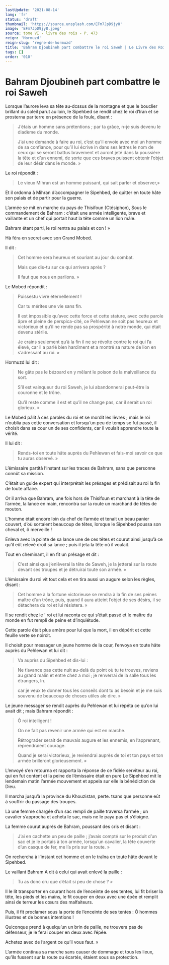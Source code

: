 ```yaml
---
lastUpdate: '2021-08-14'
lang: 'fr'
status: 'draft'
thumbnail: 'https://source.unsplash.com/EFm7JpD9jy8'
image: 'EFm7JpD9jy8.jpeg'
source: tome VI - livre des rois - P. 473
reign: 'Hormuzd'
reign-slug: 'regne-de-hormuzd'
title: 'Bahram Djoubineh part combattre le roi Saweh | Le Livre des Rois | Shâhnâmeh'
tags: []
order: '010'
---
```


<!-- LTeX: language=fr -->

# Bahram Djoubineh part combattre le roi Saweh

Lorsque l’aurore leva sa tête au-dcssus de la montagne et que le bouclier brillant du soleil parut au loin, le Sipehbed se rendit chez le roi d’Iran et se prosterna par terre en présence de la foule, disant :

> J’étais un homme sans prétentions ; par ta grâce, n-je suis devenu le diadème du monde.
>
> J’ai une demande à faire au roi, c’est qu’il envoie avec moi un homme de sa confiance, pour qu’il lui écrive in dans ses lettres le nom de ceux qui se seront battus bravement et auront jeté dans la poussière la tête et d’un ennemi, de sorte que ces braves puissent obtenir l’objet de leur désir dans le monde. »

Le roi répondit :

> Le vieux Mihran est un homme puissant, qui sait parler et observer,»

Et il ordonna à Mihran d’accompagner le Sipehbed, de quitter en toute hâte son palais et de partir pour la guerre.

L’armée se mit en marche du pays de Thisifoun (Ctésiphon), Sous le commandement de Bahram : c’était une armée intelligente, brave et vaillante et un chef qui portait haut la tête comme un lion mâle.

Bahram étant parti, le roi rentra au palais et con ! »

Hà féra en secret avec son Grand Mobed.

Il dit :

> Cet homme sera heureux et souriant au jour du combat.
>
> Mais que dis-tu sur ce qui arrivera après ?
>
> Il faut que nous en parlions. »

Le Mobed répondit :

> Puissestu vivre éternellement !
>
> Car tu mérites une vie sans fin.
>
> Il est impossible qu’avec cette force et cette stature, avec cette parole âpre et pleine de perspica-cité, ce Pehlewan ne soit pas heureux et victorieux et qu’il ne rende pas sa prospérité à notre monde, qui était devenu stérile.
>
> Je crains seulement qu’à la fin il ne se révolte contre le roi qui l’a élevé, car il a parlé bien hardiment et a montré sa nature de lion en s’adressant au roi. »

Hormuzd lui dit :

> Ne gâte pas le bézoard en y mêlant le poison de la malveillance du sort.
>
> S’il est vainqueur du roi Saweh, je lui abandonnerai peut-être la couronne et le trône.
>
> Qu’il reste comme il est et qu’il ne change pas, car il serait un roi glorieux. »

Le Mobed pâlit à ces paroles du roi et se mordit les lèvres ; mais le roi n’oublia pas cette conversation et lorsqu’un peu de temps se fut passé, il choisit dans sa cour un de ses confidents, car il voulait apprendre toute la vérité.

Il lui dit :

> Rends-toi en toute hâte auprès du Pehlewan et fais-moi savoir ce que tu auras observé. »

L’émissaire partità l’instant sur les traces de Bahram, sans que personne connût sa mission.

C’était un guide expert qui interprétait les présages et prédisait au roi la fin de toute affaire.

Or il arriva que Bahram, une fois hors de Thisifoun et marchant à la tête de l’armée, la lance en main, rencontra sur la route un marchand de têtes de mouton.

L’homme était encore loin du chef de l’armée et tenait un beau panier couvert, d’où sortaient beaucoup de têtes, lorsque le Sipehbed poussa son cheval et, ô merveille !

Enleva avec la pointe de sa lance une de ces têtes et courut ainsi jusqu’à ce qu’il eût relevé droit sa lance ; puis il jeta la tête où
il voulait.

Tout en cheminant, il en fit un présage et dit :

> C’est ainsi que j’enlèverai la tête de Saweh, je la jetterai sur la route devant ses troupes et je détruirai toute son armée. »

L’émissaire du roi vit tout cela et en tira aussi un augure selon les règles, disant :

> Cet homme à la fortune victorieuse se rendra à la fin de ses peines maître d’un trône, puis, quand il aura atteint l’objet de ses désirs, il se détachera du roi et lui résistera. »

Il se rendit chez le ’
roi et lui raconta ce qui s’était passé et le maître du monde en fut rempli de peine et d’inquiétude.

Cette parole était plus amère pour lui que la mort, il en dépérit et cette feuille verte se noircit.

Il choisit pour messager un jeune homme de la cour, l’envoya en toute hâte auprès du Pehlewan et lui dit :

> Va auprès du Sipehbed et dis-lui :

> Ne t’avance pas cette nuit au-delà du point où tu te trouves, reviens au grand malin et entre chez a moi ; je renverrai de la salle tous les étrangers, ln.
>
> car je veux te donner tous les conseils dont tu as besoin et je me suis souvenu de beaucoup de choses utiles ale dire. »

Le jeune messager se rendit auprès du Pehlewan et lui répéta ce qu’on lui avait dit ; mais Bahram répondit :

> Ô roi intelligent !
>
> On ne fait pas revenir une armée qui est en marche.
>
> Rétrograder serait de mauvais augure et les ennemis, en l’apprenant, reprendraient courage.
>
> Quand je serai victorieux, je reviendrai auprès de toi et ton pays et ton armée brilleront glorieusement. »

L’envoyé s’en retourna et rapporta la réponse de ce fidèle serviteur au roi, qui en fut content et la peine de l’émissaire était en pure Le Sipehbed mit le lendemain matin l’armée mouvement et appela sur elle la bénédiction de Dieu.

Il marcha jusqu’à la province du Khouzistan, perte. tsans que personne eût à souffrir du passage des troupes.

Là une femme chargée d’un sac rempli de paille traversa l’armée ; un cavalier s’approcha et acheta le sac, mais ne le paya pas et s’éloigne.

La femme courut auprès de Bahram, poussant des cris et disant :

> J’ai en cachette un peu de paille ; j’avais compté sur le produit d’un sac et je le portais à ton armée, lorsqu’un cavalier, la tête couverte d’un casque de fer, me l’a pris sur la route. »

On rechercha à l’instant cet homme et on le traîna en toute hâte devant le Sipehbed.

Le vaillant Bahram A dit à celui qui avait enlevé la paille :

> Tu as donc cru que c’était si peu de chose ? »

Il le lit transporter en courant hors de l’enceinte de ses tentes, lui fit briser la tête, les pieds et les mains, le fit couper en deux avec une épée et remplit ainsi de terreur les cœurs des malfaiteurs.

Puis, il fit proclamer sous la porte de l’enceinte de ses tentes : Ô hommes illustres et de bonnes intentions !

Quiconque prend à quelqu’un un brin de paille, ne trouvera pas de défenseur, je le ferai couper en deux avec l’épée.

Achetez avec de l’argent ce qu’il vous faut. »

L’armée continua sa marche sans causer de dommage et tous les lieux, qu’ils fussent sur la route ou écartés, étaient sous sa protection.
